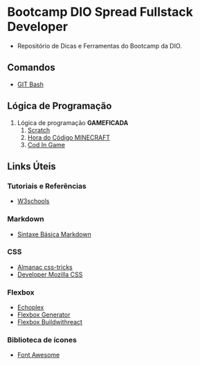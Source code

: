 # Bootcamp DIO Spread Fullstack Developer
- Repositório de Dicas e Ferramentas do Bootcamp da DIO.

## Comandos
- [GIT Bash](https://github.com/jrvcode/DIO-Bootcamp-Spread-Fullstack-Developer/blob/main/comandos/Git%20Bash.md)

## Lógica de Programação
1. Lógica de programação **GAMEFICADA**
    1. [Scratch](https://scratch.mit.edu/)
    2. [Hora do Código MINECRAFT](https://studio.code.org/s/mc/lessons/1/levels/1)
    3. [Cod In Game](https://www.codingame.com/)

## Links Úteis

### Tutoriais e Referências 
* [W3schools](https://www.w3schools.com/)

### Markdown
* [Sintaxe Básica Markdown](https://www.markdownguide.org/basic-syntax/)

### CSS
* [Almanac css-tricks](https://css-tricks.com/almanac/)
* [Developer Mozilla CSS](https://developer.mozilla.org/pt-BR/docs/Web/CSS)

### Flexbox
* [Echoplex](https://the-echoplex.net/flexyboxes/)
* [Flexbox Generator](https://loading.io/flexbox/)
* [Flexbox Buildwithreact](https://flexbox.buildwithreact.com/)

### Biblioteca de ícones
* [Font Awesome](https://fontawesome.com/)






